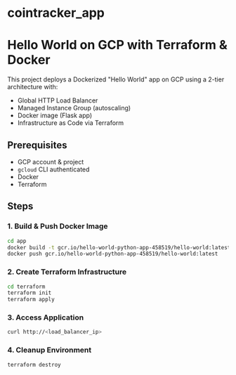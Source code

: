 # cointracker_app
# Hello World on GCP with Terraform & Docker

This project deploys a Dockerized "Hello World" app on GCP using a 2-tier architecture with:

- Global HTTP Load Balancer
- Managed Instance Group (autoscaling)
- Docker image (Flask app)
- Infrastructure as Code via Terraform

## Prerequisites

- GCP account & project
- `gcloud` CLI authenticated
- Docker
- Terraform

## Steps

### 1. Build & Push Docker Image
```bash
cd app
docker build -t gcr.io/hello-world-python-app-458519/hello-world:latest .
docker push gcr.io/hello-world-python-app-458519/hello-world:latest
```

### 2. Create Terraform Infrastructure
```bash
cd terraform
terraform init
terraform apply
```

### 3. Access Application
```bash
curl http://<load_balancer_ip>
```

### 4. Cleanup Environment
```bash
terraform destroy
```
